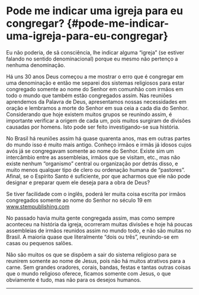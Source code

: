 # Pode me indicar uma igreja para eu congregar? {#pode-me-indicar-uma-igreja-para-eu-congregar}

Eu não poderia, de sã consciência, lhe indicar alguma “igreja” (se estiver falando no sentido denominacional) porque eu mesmo não pertenço a nenhuma denominação.

Há uns 30 anos Deus começou a me mostrar o erro que é congregar em uma denominação e então me separei dos sistemas religiosos para estar congregado somente ao nome do Senhor em comunhão com irmãos em todo o mundo que também estão congregados assim. Nas reuniões aprendemos da Palavra de Deus, apresentamos nossas necessidades em oração e lembramos a morte do Senhor em sua ceia a cada dia do Senhor. Considerando que hoje existem muitos grupos se reunindo assim, é importante verificar a origem de cada um, pois muitos surgiram de divisões causadas por homens. Isto pode ser feito investigando-se sua história.

No Brasil há reuniões assim há quase quarenta anos, mas em outras partes do mundo isso é muito mais antigo. Conheço irmãos e irmãs já idosos cujos avós já se congregavam somente ao nome do Senhor. Existe sim um intercâmbio entre as assembleias, irmãos que se visitam, etc., mas não existe nenhum “organismo” central ou organização por detrás disso, e muito menos qualquer tipo de clero ou ordenação humana de “pastores”. Afinal, se o Espírito Santo é suficiente, por que acharmos que ele não pode designar e preparar quem ele deseja para a obra de Deus?

Se tiver facilidade com o inglês, poderá ler muita coisa escrita por irmãos congregados somente ao nome do Senhor no século 19 em www.stempublishing.com

No passado havia muita gente congregada assim, mas como sempre aconteceu na história da igreja, ocorreram muitas divisões e hoje há poucas assembleias de irmãos reunidos assim no mundo todo, e não são muitas no Brasil. A maioria quase que literalmente “dois ou três”, reunindo-se em casas ou pequenos salões.

Não são muitos os que se dispõem a sair do sistema religioso para se reunirem somente ao nome de Jesus, pois não há muitos atrativos para a carne. Sem grandes oradores, corais, bandas, festas e tantas outras coisas que o mundo religioso oferece, ficamos somente com Jesus, o que obviamente é tudo, mas não para os desejos humanos.

*****